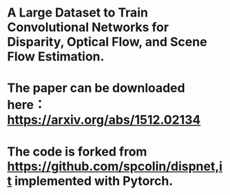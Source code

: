 # A Large Dataset to Train Convolutional Networks for Disparity, Optical Flow, and Scene Flow Estimation.
# The paper can be downloaded here：https://arxiv.org/abs/1512.02134
# The code is forked from https://github.com/spcolin/dispnet,it implemented with Pytorch.
